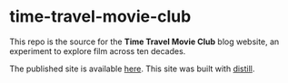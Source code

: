 # time-travel-movie-club

This repo is the source for the **Time Travel Movie Club** blog website, an experiment to explore film across ten decades.

The published site is available [here](https://wcmbishop.github.io/time-travel-movie-club/). This site was built with [distill](https://rstudio.github.io/distill).

